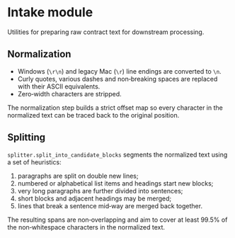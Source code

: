 # Intake module

Utilities for preparing raw contract text for downstream processing.

## Normalization

* Windows (``\r\n``) and legacy Mac (``\r``) line endings are converted to
  ``\n``.
* Curly quotes, various dashes and non‑breaking spaces are replaced with their
  ASCII equivalents.
* Zero‑width characters are stripped.

The normalization step builds a strict offset map so every character in the
normalized text can be traced back to the original position.

## Splitting

``splitter.split_into_candidate_blocks`` segments the normalized text using a
set of heuristics:

1. paragraphs are split on double new lines;
2. numbered or alphabetical list items and headings start new blocks;
3. very long paragraphs are further divided into sentences;
4. short blocks and adjacent headings may be merged;
5. lines that break a sentence mid‑way are merged back together.

The resulting spans are non‑overlapping and aim to cover at least 99.5% of the
non‑whitespace characters in the normalized text.

